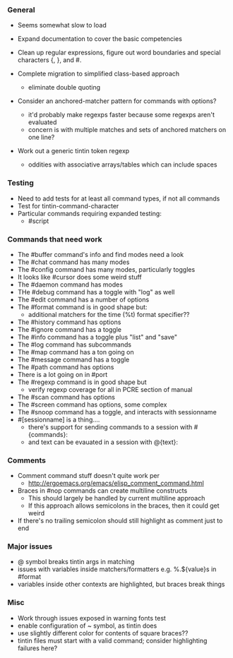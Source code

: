 ### General
 * Seems somewhat slow to load

 * Expand documentation to cover the basic competencies

 * Clean up regular expressions, figure out word boundaries and special characters {, }, and #.

 * Complete migration to simplified class-based approach
   * eliminate double quoting

 * Consider an anchored-matcher pattern for commands with options?
   * it'd probably make regexps faster because some regexps aren't evaluated
   * concern is with multiple matches and sets of anchored matchers on one line?

 * Work out a generic tintin token regexp
   * oddities with associative arrays/tables which can include spaces

### Testing
 * Need to add tests for at least all command types, if not all commands
 * Test for tintin-command-character
 * Particular commands requiring expanded testing:
   * #script

### Commands that need work
 * The #buffer command's info and find modes need a look
 * The #chat command has many modes
 * The #config command has many modes, particularly toggles
 * It looks like #cursor does some weird stuff
 * The #daemon command has modes
 * THe #debug command has a toggle with "log" as well
 * The #edit command has a number of options
 * The #format command is in good shape but:
   * additional matchers for the time (%t) format specifier??
 * The #history command has options
 * The #ignore command has a toggle
 * The #info command has a toggle plus "list" and "save"
 * The #log command has subcommands
 * The #map command has a ton going on
 * The #message command has a toggle
 * The #path command has options
 * There is a lot going on in #port
 * The #regexp command is in good shape but
   * verify regexp coverage for all in PCRE section of manual
 * The #scan command has options
 * The #screen command has options, some complex
 * The #snoop command has a toggle, and interacts with sessionname
 * #[sessionname] is a thing....
   * there's support for sending commands to a session with #<sesssionname> {commands}:
   * and text can be evauated in a session with @<sessionname>{text}:

### Comments
 * Comment command stuff doesn't quite work per
   * http://ergoemacs.org/emacs/elisp_comment_command.html
 * Braces in #nop commands can create multiline constructs
   * This should largely be handled by current multiline approach
   * If this approach allows semicolons in the braces, then it could get weird
 * If there's no trailing semicolon should still highlight as comment just to end

### Major issues
 * @ symbol breaks tintin args in matching
 * issues with variables inside matchers/formatters e.g. %.${value}s in #format
 * variables inside other contexts are highlighted, but braces break things

### Misc
 * Work through issues exposed in warning fonts test
 * enable configuration of ~ symbol, as tintin does
 * use slightly different color for contents of square braces??
 * tintin files must start with a valid command; consider highlighting failures here?